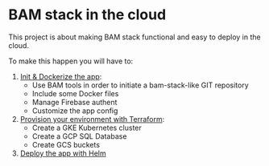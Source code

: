 BAM stack in the cloud
======================

This project is about making BAM stack functional and easy to deploy in the cloud.

To make this happen you will have to:
 1. [Init & Dockerize the app](docker/README.md):
     - Use BAM tools in order to initiate a bam-stack-like GIT repository
     - Include some Docker files
     - Manage Firebase authent
     - Customize the app config
 2. [Provision your environment with Terraform](terraform/README.md):
     - Create a GKE Kubernetes cluster 
     - Create a GCP SQL Database
     - Create GCS buckets
 3. [Deploy the app with Helm](README_kubernetes.md)
